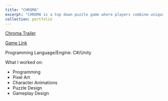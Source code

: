 ```yaml
---
title: "CHROMA"
excerpt: "CHROMA is a top down puzzle game where players combine unique key combinations into differently colored powers.<img src='/images/chroma1.png'>"
collection: portfolio
---
```


[Chroma Trailer](ChromaTrailer1.mp4)

[Game Link](https://queenfii.itch.io/CHROMA)

Programming Language/Engine: C#/Unity

What I worked on:
* Programming
* Pixel Art
* Character Animations
* Puzzle Design
* Gameplay Design
